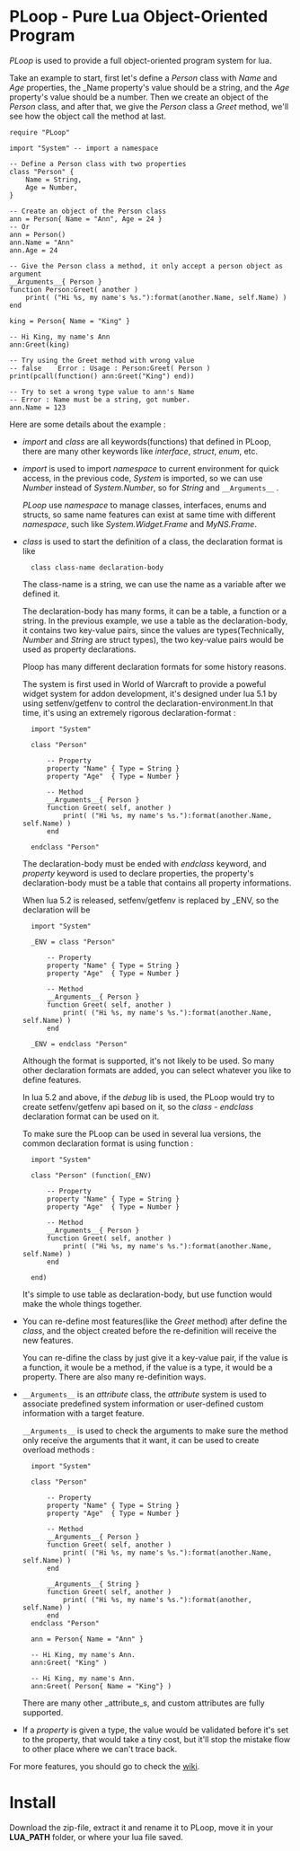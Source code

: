 PLoop - Pure Lua Object-Oriented Program
====

_PLoop_ is used to provide a full object-oriented program system for lua.

Take an example to start, first let's define a _Person_ class with _Name_ and _Age_ properties, the _Name property's value should be a string, and the _Age_ property's value should be a number. Then we create an object of the _Person_ class, and after that, we give the _Person_ class a _Greet_ method, we'll see how the object call the method at last.

	require "PLoop"

	import "System"	-- import a namespace

	-- Define a Person class with two properties
	class "Person" {
		Name = String,
		Age = Number,
	}

	-- Create an object of the Person class
	ann = Person{ Name = "Ann", Age = 24 }
	-- Or
	ann = Person()
	ann.Name = "Ann"
	ann.Age = 24

	-- Give the Person class a method, it only accept a person object as argument
	__Arguments__{ Person }
	function Person:Greet( another )
		print( ("Hi %s, my name's %s."):format(another.Name, self.Name) )
	end

	king = Person{ Name = "King" }

	-- Hi King, my name's Ann
	ann:Greet(king)

	-- Try using the Greet method with wrong value
	-- false	Error : Usage : Person:Greet( Person )
	print(pcall(function() ann:Greet("King") end))

	-- Try to set a wrong type value to ann's Name
	-- Error : Name must be a string, got number.
	ann.Name = 123

Here are some details about the example :

* _import_ and _class_ are all keywords(functions) that defined in PLoop, there are many other keywords like _interface_, _struct_, _enum_, etc.

* _import_ is used to import _namespace_ to current environment for quick access, in the previous code, _System_ is imported, so we can use _Number_ instead of _System.Number_, so for _String_ and `__Arguments__` .

	_PLoop_ use _namespace_ to manage classes, interfaces, enums and structs, so same name features can exist at same time with different _namespace_, such like _System.Widget.Frame_ and _MyNS.Frame_.

* _class_ is used to start the definition of a class, the declaration format is like

		class class-name declaration-body

	The class-name is a string, we can use the name as a variable after we defined it.

	The declaration-body has many forms, it can be a table, a function or a string. In the previous example, we use a table as the declaration-body, it contains two key-value pairs, since the values are types(Technically, _Number_ and _String_ are struct types), the two key-value pairs would be used as property declarations.

	Ploop has many different declaration formats for some history reasons.

	The system is first used in World of Warcraft to provide a poweful widget system for addon development, it's designed under lua 5.1 by using setfenv/getfenv to control the declaration-environment.In that time, it's using an extremely rigorous declaration-format :

		import "System"

		class "Person"

			-- Property
			property "Name"	{ Type = String }
			property "Age"	{ Type = Number }

			-- Method
			__Arguments__{ Person }
			function Greet( self, another )
				print( ("Hi %s, my name's %s."):format(another.Name, self.Name) )
			end

		endclass "Person"

	The declaration-body must be ended with _endclass_ keyword, and _property_ keyword is used to declare properties, the property's declaration-body must be a table that contains all property informations.

	When lua 5.2 is released, setfenv/getfenv is replaced by _ENV, so the declaration will be

		import "System"

		_ENV = class "Person"

			-- Property
			property "Name"	{ Type = String }
			property "Age"	{ Type = Number }

			-- Method
			__Arguments__{ Person }
			function Greet( self, another )
				print( ("Hi %s, my name's %s."):format(another.Name, self.Name) )
			end

		_ENV = endclass "Person"

	Although the format is supported, it's not likely to be used. So many other declaration formats are added, you can select whatever you like to define features.

	In lua 5.2 and above, if the _debug_ lib is used, the PLoop would try to create setfenv/getfenv api based on it, so the _class_ - _endclass_ declaration format can be used on it.

	To make sure the PLoop can be used in several lua versions, the common declaration format is using function :

		import "System"

		class "Person" (function(_ENV)

			-- Property
			property "Name"	{ Type = String }
			property "Age"	{ Type = Number }

			-- Method
			__Arguments__{ Person }
			function Greet( self, another )
				print( ("Hi %s, my name's %s."):format(another.Name, self.Name) )
			end

		end)

	It's simple to use table as declaration-body, but use function would make the whole things together.

* You can re-define most features(like the _Greet_ method) after define the _class_, and the object created before the re-definition will receive the new features.

	You can re-difine the class by just give it a key-value pair, if the value is a function, it woule be a method, if the value is a type, it would be a property. There are also many re-definition ways.

* `__Arguments__` is an _attribute_ class, the _attribute_ system is used to associate predefined system information or user-defined custom information with a target feature.

	`__Arguments__` is used to check the arguments to make sure the method only receive the arguments that it want, it can be used to create overload methods :


		import "System"

		class "Person"

			-- Property
			property "Name"	{ Type = String }
			property "Age"	{ Type = Number }

			-- Method
			__Arguments__{ Person }
			function Greet( self, another )
				print( ("Hi %s, my name's %s."):format(another.Name, self.Name) )
			end

			__Arguments__{ String }
			function Greet( self, another )
				print( ("Hi %s, my name's %s."):format(another, self.Name) )
			end
		endclass "Person"

		ann = Person{ Name = "Ann" }

		-- Hi King, my name's Ann.
		ann:Greet( "King" )

		-- Hi King, my name's Ann.
		ann:Greet( Person{ Name = "King"} )

	There are many other _attribute_s, and custom attributes are fully supported.

* If a _property_ is given a type, the value would be validated before it's set to the property, that would take a tiny cost, but it'll stop the mistake flow to other place where we can't trace back.


For more features, you should go to check the [wiki](https://github.com/kurapica/PLoop/wiki).


Install
====

Download the zip-file, extract it and rename it to PLoop, move it in your **LUA_PATH** folder, or where your lua file saved.